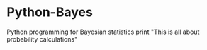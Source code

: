 # Python-Bayes
Python programming for Bayesian statistics
print "This is all about probability calculations"
